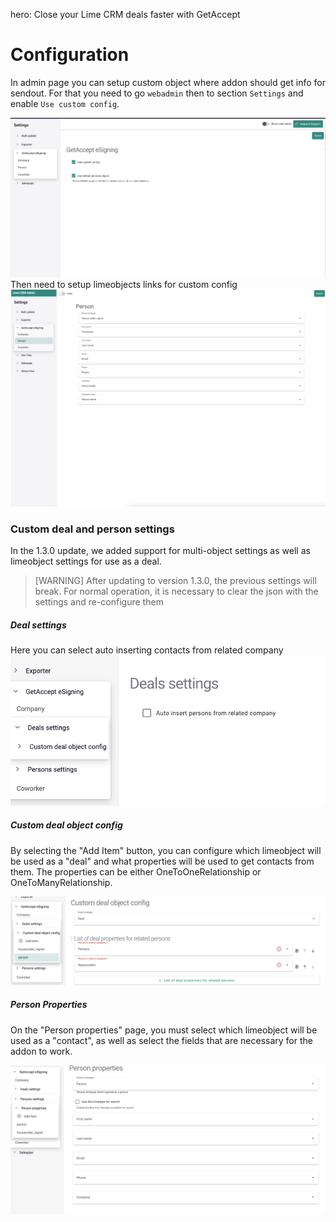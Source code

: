 hero: Close your Lime CRM deals faster with GetAccept

# Configuration

In admin page you can setup custom object where addon should get info for sendout.
For that you need to go `webadmin` then to section `Settings` and enable `Use custom config`.

![Screenshot](images/admin-settings.png)
Then need to setup limeobjects links for custom config 
![Screenshot](images/admin-settings-2.png)


### Custom deal and person settings

In the 1.3.0 update, we added support for multi-object settings as well as limeobject settings for use as a deal. 



> [WARNING]
> After updating to version 1.3.0, the previous settings will break. For normal operation, it is necessary to clear the json with the settings and re-configure them

##### Deal settings
Here you can select auto inserting contacts from related company
![DealSettings](images/deal-settings.png)

##### Custom deal object config

By selecting the "Add Item" button, you can configure which limeobject will be used as a "deal" and what properties will be used to get contacts from them. The properties can be either OneToOneRelationship or OneToManyRelationship.

![DealSettings](images/custom-deal-object-config.png)

##### Person Properties

On the "Person properties" page, you must select which limeobject will be used as a "contact", as well as select the fields that are necessary for the addon to work.

![DealSettings](images/person-properties.png)